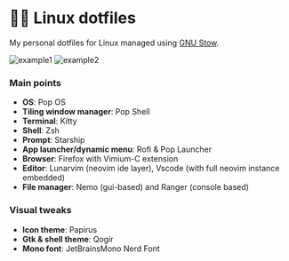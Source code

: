 # 🐧🔧 Linux dotfiles

My personal dotfiles for Linux managed using [GNU Stow](https://www.gnu.org/software/stow/).

![example1](https://i.imgur.com/Ul9iUjE.png)
![example2](https://i.imgur.com/uQU2ioU.png)

### Main points

- **OS**: Pop OS
- **Tiling window manager**: Pop Shell
- **Terminal**: Kitty
- **Shell**: Zsh
- **Prompt**: Starship
- **App launcher/dynamic menu**: Rofi & Pop Launcher
- **Browser**: Firefox with Vimium-C extension
- **Editor**: Lunarvim (neovim ide layer), Vscode (with full neovim instance embedded)
- **File manager**: Nemo (gui-based) and Ranger (console based)

### Visual tweaks

- **Icon theme**: Papirus
- **Gtk & shell theme**: Qogir
- **Mono font**: JetBrainsMono Nerd Font
